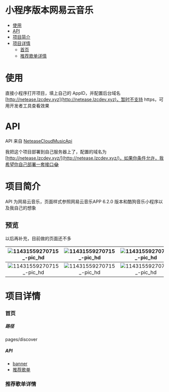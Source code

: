 # 小程序版本网易云音乐

* [使用](#使用)
* [API](#API)
* [项目简介](#项目简介)
* [项目详情](#项目详情)
    * [首页](#首页)
    * [推荐歌单详情](#推荐歌单详情)

# 使用
直接小程序打开项目，填上自己的 AppID，并配置后台域名 [http://netease.lzcdev.xyz](http://netease.lzcdev.xyz)，暂时不支持 https，可用开发者工具查看效果

# API

API 来自 [NeteaseCloudMusicApi](https://github.com/Binaryify/NeteaseCloudMusicApi)

我把这个项目部署到自己服务器上了，配置的域名为 [http://netease.lzcdev.xyz/](http://netease.lzcdev.xyz/)，如果你条件允许，我希望你自己部署一套接口😂

# 项目简介

API 为网易云音乐，页面样式参照网易云音乐APP 6.2.0 版本和酷狗音乐小程序以及我自己的想象

## 预览
以后再补充，目前做的页面还不多

| ![11431559270715_-pic_hd](http://cdn.lzcdev.xyz/11431559270715_-pic_hd.jpg) |        ![11431559270715_-pic_hd](http://cdn.lzcdev.xyz/2971559787985_-pic_hd.jpg)        | ![11431559270715_-pic_hd](http://cdn.lzcdev.xyz/2981559788009_-pic_hd.jpg) |        ![11431559270715_-pic_hd](http://cdn.lzcdev.xyz/2991559788028_-pic_hd.jpg)        |
| :----------------------------------------------------------: | :----------------------------------------------------: | :----------------------------------------------------------: | :----------------------------------------------------------: |
|         ![11431559270715_-pic_hd](http://cdn.lzcdev.xyz/11431559270715_-pic_hd.jpg)         |           ![11431559270715_-pic_hd](http://cdn.lzcdev.xyz/11431559270715_-pic_hd.jpg)           |              ![11431559270715_-pic_hd](http://cdn.lzcdev.xyz/11431559270715_-pic_hd.jpg)               |       ![11431559270715_-pic_hd](http://cdn.lzcdev.xyz/11431559270715_-pic_hd.jpg)         |





# 项目详情
### 首页
##### 路径
pages/discover
##### API
* [banner](https://binaryify.github.io/NeteaseCloudMusicApi/#/?id=banner)
* [推荐歌单](https://binaryify.github.io/NeteaseCloudMusicApi/#/?id=%E6%8E%A8%E8%8D%90%E6%AD%8C%E5%8D%95)

### 推荐歌单详情





